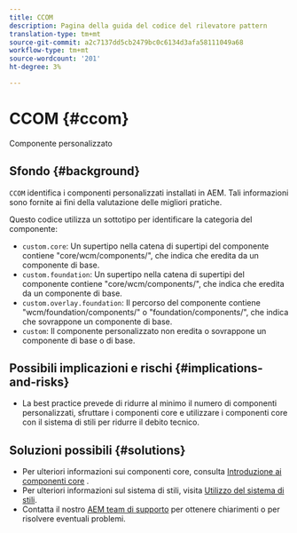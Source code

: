 ```yaml
---
title: CCOM
description: Pagina della guida del codice del rilevatore pattern
translation-type: tm+mt
source-git-commit: a2c7137dd5cb2479bc0c6134d3afa58111049a68
workflow-type: tm+mt
source-wordcount: '201'
ht-degree: 3%

---
```



# CCOM {#ccom}

Componente personalizzato

## Sfondo {#background}

`CCOM` identifica i componenti personalizzati installati in AEM. Tali informazioni sono fornite ai fini della valutazione delle migliori pratiche.

Questo codice utilizza un sottotipo per identificare la categoria del componente:

* `custom.core`: Un supertipo nella catena di supertipi del componente contiene &quot;core/wcm/components/&quot;, che indica che eredita da un componente di base.
* `custom.foundation`: Un supertipo nella catena di supertipi del componente contiene &quot;core/wcm/components/&quot;, che indica che eredita da un componente di base.
* `custom.overlay.foundation`: Il percorso del componente contiene &quot;wcm/foundation/components/&quot; o &quot;foundation/components/&quot;, che indica che sovrappone un componente di base.
* `custom`: Il componente personalizzato non eredita o sovrappone un componente di base o di base.

## Possibili implicazioni e rischi {#implications-and-risks}

* La best practice prevede di ridurre al minimo il numero di componenti personalizzati, sfruttare i componenti core e utilizzare i componenti core con il sistema di stili per ridurre il debito tecnico.

## Soluzioni possibili {#solutions}

* Per ulteriori informazioni sui componenti core, consulta [Introduzione ai componenti core](https://experienceleague.adobe.com/docs/experience-manager-core-components/using/introduction.html?lang=it) .
* Per ulteriori informazioni sul sistema di stili, visita [Utilizzo del sistema di stili](https://experienceleague.adobe.com/docs/experience-manager-learn/sites/page-authoring/style-system-feature-video-use.html?lang=en#page-authoring).
* Contatta il nostro [AEM team di supporto](https://helpx.adobe.com/enterprise/using/support-for-experience-cloud.html) per ottenere chiarimenti o per risolvere eventuali problemi.
